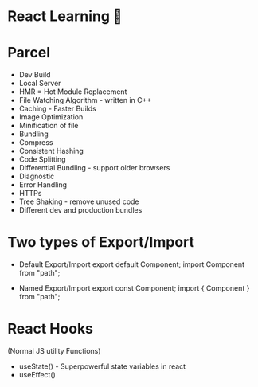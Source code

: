 # React Learning 🚀

# Parcel

- Dev Build
- Local Server
- HMR = Hot Module Replacement
- File Watching Algorithm - written in C++
- Caching - Faster Builds
- Image Optimization
- Minification of file
- Bundling
- Compress
- Consistent Hashing
- Code Splitting
- Differential Bundling - support older browsers
- Diagnostic
- Error Handling
- HTTPs
- Tree Shaking - remove unused code
- Different dev and production bundles

# Two types of Export/Import

- Default Export/Import
  export default Component;
  import Component from "path";

- Named Export/Import
  export const Component;
  import { Component } from "path";

# React Hooks

(Normal JS utility Functions)

- useState() - Superpowerful state variables in react
- useEffect()
